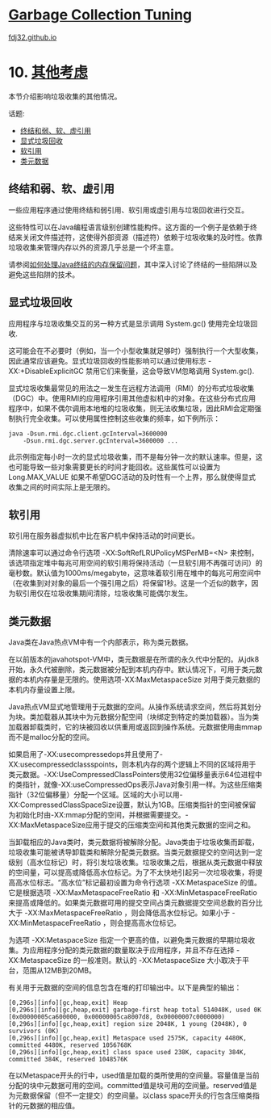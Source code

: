 [Garbage Collection Tuning](https://docs.oracle.com/en/java/javase/16/gctuning/introduction-garbage-collection-tuning.html)
===
[fdj32.github.io](https://fdj32.github.io)  
# 10. [其他考虑](https://docs.oracle.com/en/java/javase/16/gctuning/other-considerations.html)
本节介绍影响垃圾收集的其他情况。

话题:
- <a href="#gc10a">终结和弱、软、虚引用</a>
- <a href="#gc10b">显式垃圾回收</a>
- <a href="#gc10c">软引用</a>
- <a href="#gc10d">类元数据</a>

## <span id="gc10a">终结和弱、软、虚引用</span>
一些应用程序通过使用终结和弱引用、软引用或虚引用与垃圾回收进行交互。

这些特性可以在Java编程语言级别创建性能构件。这方面的一个例子是依赖于终结来关闭文件描述符，这使得外部资源（描述符）依赖于垃圾收集的及时性。依靠垃圾收集来管理内存以外的资源几乎总是一个坏主意。

请参阅<a href="http://www.devx.com/Java/Article/30192">如何处理Java终结的内存保留问题</a>，其中深入讨论了终结的一些陷阱以及避免这些陷阱的技术。 
## <span id="gc10b">显式垃圾回收</span>
应用程序与垃圾收集交互的另一种方式是显示调用 System.gc() 使用完全垃圾回收.

这可能会在不必要时（例如，当一个小型收集就足够时）强制执行一个大型收集，因此通常应该避免。显式垃圾回收的性能影响可以通过使用标志 -XX:+DisableExplicitGC 禁用它们来衡量，这会导致VM忽略调用 System.gc().

显式垃圾收集最常见的用法之一发生在远程方法调用（RMI）的分布式垃圾收集（DGC）中。使用RMI的应用程序引用其他虚拟机中的对象。在这些分布式应用程序中，如果不偶尔调用本地堆的垃圾收集，则无法收集垃圾，因此RMI会定期强制执行完全收集。可以使用属性控制这些收集的频率，如下例所示： 
```
java -Dsun.rmi.dgc.client.gcInterval=3600000
    -Dsun.rmi.dgc.server.gcInterval=3600000 ...
```
此示例指定每小时一次的显式垃圾收集，而不是每分钟一次的默认速率。但是，这也可能导致一些对象需要更长的时间才能回收。这些属性可以设置为Long.MAX_VALUE 如果不希望DGC活动的及时性有一个上界，那么就使得显式收集之间的时间实际上是无限的。
## <span id="gc10c">软引用</span>
软引用在服务器虚拟机中比在客户机中保持活动的时间更长。

清除速率可以通过命令行选项 -XX:SoftRefLRUPolicyMSPerMB=&lt;N&gt; 来控制，该选项指定堆中每兆可用空间的软引用将保持活动（一旦软引用不再强可访问）的毫秒数。默认值为1000ms/megabyte，这意味着软引用在堆中的每兆可用空间中（在收集到对对象的最后一个强引用之后）将保留1秒。这是一个近似的数字，因为软引用仅在垃圾收集期间清除，垃圾收集可能偶尔发生。 
## <span id="gc10d">类元数据</span>
Java类在Java热点VM中有一个内部表示，称为类元数据。

在以前版本的javahotspot-VM中，类元数据是在所谓的永久代中分配的。从jdk8开始，永久代被删除，类元数据被分配到本机内存中。默认情况下，可用于类元数据的本机内存量是无限的。使用选项-XX:MaxMetaspaceSize 对用于类元数据的本机内存量设置上限。

Java热点VM显式地管理用于元数据的空间。从操作系统请求空间，然后将其划分为块。类加载器从其块中为元数据分配空间（块绑定到特定的类加载器）。当为类加载器卸载类时，它的块被回收以供重用或返回到操作系统。元数据使用由mmap而不是malloc分配的空间。

如果启用了-XX:usecompressedops并且使用了-XX:usecompressedclassspoints，则本机内存的两个逻辑上不同的区域将用于类元数据。-XX:UseCompressedClassPointers使用32位偏移量表示64位进程中的类指针，就像-XX:useCompressedOps表示Java对象引用一样。为这些压缩类指针（32位偏移量）分配一个区域。区域的大小可以用-XX:CompressedClassSpaceSize设置，默认为1GB。压缩类指针的空间被保留为初始化时由-XX:mmap分配的空间，并根据需要提交。-XX:MaxMetaspaceSize应用于提交的压缩类空间和其他类元数据的空间之和。 

当卸载相应的Java类时，类元数据将被解除分配。Java类由于垃圾收集而卸载，垃圾收集可能被诱导卸载类和解除分配类元数据。当类元数据提交的空间达到一定级别（高水位标记）时，将引发垃圾收集。垃圾收集之后，根据从类元数据中释放的空间量，可以提高或降低高水位标记。为了不太快地引起另一次垃圾收集，将提高高水位标志。“高水位”标记最初设置为命令行选项 -XX:MetaspaceSize 的值。它是根据选项 -XX:MaxMetaspaceFreeRatio 和 -XX:MinMetaspaceFreeRatio 来提高或降低的。如果类元数据可用的提交空间占类元数据提交空间总数的百分比大于 -XX:MaxMetaspaceFreeRatio ，则会降低高水位标记。如果小于 -XX:MinMetaspaceFreeRatio ，则会提高高水位标记。

为选项 -XX:MetaspaceSize 指定一个更高的值，以避免类元数据的早期垃圾收集。为应用程序分配的类元数据的数量取决于应用程序，并且不存在选择 -XX:MetaspaceSize 的一般准则。默认的 -XX:MetaspaceSize 大小取决于平台，范围从12MB到20MB。

有关用于元数据的空间的信息包含在堆的打印输出中。以下是典型的输出：
```
[0,296s][info][gc,heap,exit] Heap
[0,296s][info][gc,heap,exit] garbage-first heap total 514048K, used 0K [0x00000005ca600000, 0x00000005ca8007d8, 0x00000007c0000000)
[0,296s][info][gc,heap,exit] region size 2048K, 1 young (2048K), 0 survivors (0K)
[0,296s][info][gc,heap,exit] Metaspace used 2575K, capacity 4480K, committed 4480K, reserved 1056768K
[0,296s][info][gc,heap,exit] class space used 238K, capacity 384K, committed 384K, reserved 1048576K
```
在以Metaspace开头的行中，used值是加载的类所使用的空间量。容量值是当前分配的块中元数据可用的空间。committed值是块可用的空间量。reserved值是为元数据保留（但不一定提交）的空间量。以class space开头的行包含压缩类指针的元数据的相应值。